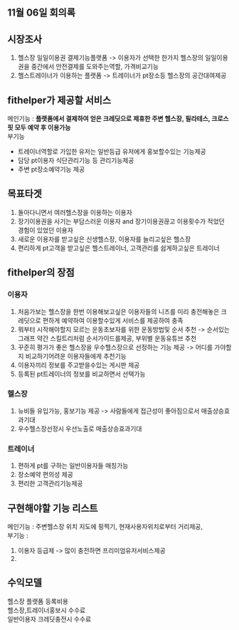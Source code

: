 ## 11월 06일 회의록

## 시장조사
1. 헬스장 일일이용권 결제기능플랫폼 -> 이용자가 선택한 한가지 헬스장의 일일이용권을 중간에서 안전결제를 도와주는역할, 가격비교기능  
2. 헬스트레이너가 이용하는 플랫폼 -> 트레이너가 pt장소등 헬스장의 공간대여제공  

## fithelper가 제공할 서비스
메인기능 : **플랫폼에서 결제하여 얻은 크레딧으로 제휴한 주변 헬스장, 필라테스, 크로스핏 모두 예약 후 이용가능**   
부기능  
- 트레이너역할로 가입한 유저는 일반등급 유저에게 홍보할수있는 기능제공  
- 담당 pt이용자 식단관리기능 등 관리기능제공  
- 주변 pt장소예약기능 제공  
  
## 목표타겟
1.  돌아다니면서 여러헬스장을 이용하는 이용자
2.  장기이용권을 사기는 부담스러운 이용자 and 장기이용권끊고 이용횟수가 적었던 경험이 있었던 이용자
3.  새로운 이용자를 받고싶은 신생헬스장, 이용자를 늘리고싶은 헬스장
4.  편리하게 pt고객을 받고싶은 헬스트레이너, 고객관리를 쉽게하고싶은 트레이너

## fithelper의 장점
### 이용자  
1. 처음가보는 헬스장을 한번 이용해보고싶은 이용자들의 니즈를 미리 충전해놓은 크레딧으로 편하게 예약하여 이용할수있게 서비스를 제공하여 충족
2. 뭐부터 시작해야할지 모르는 운동초보자를 위한 운동방법및 순서 추천 -> 순서있는그래프 약간 스킬트리처럼 순서가이드를제공, 부위별 운동유튜브 추천
3. 꾸준히 평가가 좋은 헬스장을 우수헬스장으로 선정하는 기능 제공 -> 어디를 가야할지 비교하기어려운 이용자들에게 추천기능
4. 이용자끼리 정보를 주고받을수있는 게시판 제공
5. 등록된 pt트레이너의 정보를 비교하면서 선택가능

### 헬스장  
1. 뉴비들 유입가능, 홍보기능 제공 -> 사람들에게 접근성이 좋아짐으로서 매출상승효과기대  
2. 우수헬스장선정시 우선노출로 매출상승효과기대  


### 트레이너  
1. 편하게 pt를 구하는 일반이용자들 매칭가능  
2. 장소예약 편의성 제공  
3. 편리한 고객관리기능제공   

## 구현해야할 기능 리스트
메인기능 : 주변헬스장 위치 지도에 핑찍기, 현재사용자위치로부터 거리제공,   
부기능 :  
1. 이용자 등급제 -> 많이 충전하면 프리미엄유저서비스제공  
2. 


## 수익모델
헬스장 플랫폼 등록비용  
헬스장,트레이너홍보시 수수료  
일반이용자 크레딧충전시 수수료  
 
